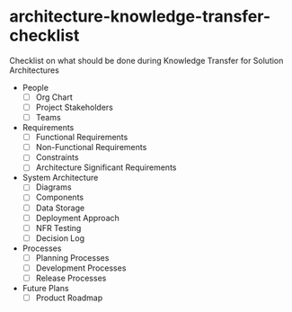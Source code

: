 # architecture-knowledge-transfer-checklist
Checklist on what should be done during Knowledge Transfer for Solution Architectures

* People
    - [ ] Org Chart
    - [ ] Project Stakeholders
    - [ ] Teams
* Requirements
    - [ ] Functional Requirements
    - [ ] Non-Functional Requirements
    - [ ] Constraints
    - [ ] Architecture Significant Requirements
* System Architecture
    - [ ] Diagrams
    - [ ] Components
    - [ ] Data Storage
    - [ ] Deployment Approach
    - [ ] NFR Testing
    - [ ] Decision Log
* Processes
    - [ ] Planning Processes
    - [ ] Development Processes
    - [ ] Release Processes
* Future Plans
    - [ ] Product Roadmap
